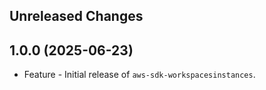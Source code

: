 Unreleased Changes
------------------

1.0.0 (2025-06-23)
------------------

* Feature - Initial release of `aws-sdk-workspacesinstances`.

